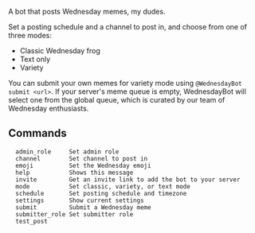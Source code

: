 A bot that posts Wednesday memes, my dudes.

Set a posting schedule and a channel to post in, and choose from one of three modes:
* Classic Wednesday frog
* Text only
* Variety

You can submit your own memes for variety mode using `@WednesdayBot submit <url>`. If your server's meme queue is empty, WednesdayBot will select one from the global queue, which is curated by our team of Wednesday enthusiasts.

## Commands
```
  admin_role     Set admin role
  channel        Set channel to post in
  emoji          Set the Wednesday emoji
  help           Shows this message
  invite         Get an invite link to add the bot to your server
  mode           Set classic, variety, or text mode
  schedule       Set posting schedule and timezone
  settings       Show current settings
  submit         Submit a Wednesday meme
  submitter_role Set submitter role
  test_post      
```
